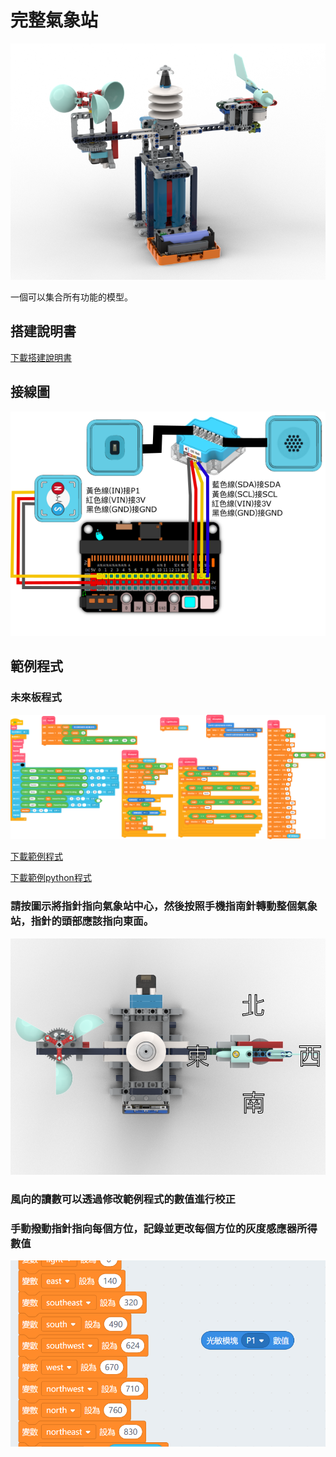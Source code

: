 # 完整氣象站

![](./images/complete_station_robotbit.png)

一個可以集合所有功能的模型。

## 搭建說明書

[下載搭建說明書](https://github.com/kittenbothk/kittenbothk/raw/master/Kits/future_weather/instructions/complete_station_robotbit.pdf)

## 接線圖

![](./images/complete_wiring.png)

## 範例程式

### 未來板程式

![](./images/complete_grayscale_code.png)


[下載範例程式](https://github.com/kittenbothk/kittenbothk/raw/master/Kits/future_weather/sb3/7_complete_grayscale.sb3)

[下載範例python程式](https://github.com/kittenbothk/kittenbothk/raw/master/Kits/future_weather/py/7_complete_grayscale.py)

### 請按圖示將指針指向氣象站中心，然後按照手機指南針轉動整個氣象站，指針的頭部應該指向東面。

![](./images/complete_station_topview.png)

### 風向的讀數可以透過修改範例程式的數值進行校正
### 手動撥動指針指向每個方位，記錄並更改每個方位的灰度感應器所得數值

![](./images/complete_grayscale_code1.png)
